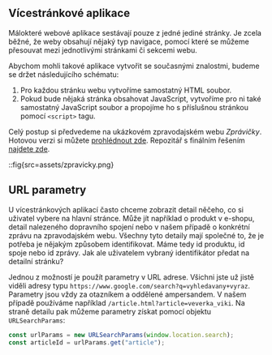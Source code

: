 ## Vícestránkové aplikace

Málokteré webové aplikace sestávají pouze z jedné jediné stránky. Je zcela běžné, že weby obsahují nějaký typ navigace, pomocí které se můžeme přesouvat mezi jednotlivými stránkami či sekcemi webu.

Abychom mohli takové aplikace vytvořit se současnými znalostmi, budeme se držet následujícího schématu:

1. Pro každou stránku webu vytvoříme samostatný HTML soubor.
1. Pokud bude nějaká stránka obsahovat JavaScript, vytvoříme pro ni také samostatný JavaScript soubor a propojíme ho s příslušnou stránkou pomocí `<script>` tagu.

Celý postup si předvedeme na ukázkovém zpravodajském webu _Zprávičky_. Hotovou verzi si můžete [prohlédnout zde](https://czechitas-podklady.cz/ukazka-zpravicky). Repozitář s finálním řešením [najdete zde](https://github.com/Czechitas-podklady-WEB/ukazka-zpravicky).

::fig{src=assets/zpravicky.png}

## URL parametry

U vícestránkových aplikací často chceme zobrazit detail něčeho, co si uživatel vybere na hlavní stránce. Může jít například o produkt v e-shopu, detail nalezeného dopravního spojení nebo v našem případě o konkrétní zprávu na zpravodajském webu. Všechny tyto detaily mají společné to, že je potřeba je nějakým způsobem identifikovat. Máme tedy id produktu, id spoje nebo id zprávy. Jak ale uživatelem vybraný identifikátor předat na detailní stránku?

Jednou z možností je použít parametry v URL adrese. Všichni jste už jistě viděli adresy typu `https://www.google.com/search?q=vyhledavany+vyraz`. Parametry jsou vždy za otazníkem a oddělené ampersandem. V našem případě používáme například `/article.html?article=veverka_viki`. Na straně detailu pak můžeme parametry získat pomocí objektu `URLSearchParams`:

```js
const urlParams = new URLSearchParams(window.location.search);
const articleId = urlParams.get("article");
```
